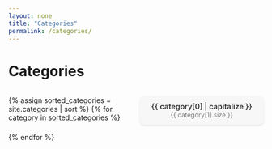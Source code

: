 ```yaml
---
layout: none
title: "Categories"
permalink: /categories/
---
```


<h1 style="font-weight:700;">Categories</h1>

<div class="category-container">
  {% assign sorted_categories = site.categories | sort %}
  {% for category in sorted_categories %}
    <div class="category-box">
      <span class="category-name">{{ category[0] | capitalize }}</span>
      <span class="category-count">{{ category[1].size }}</span>
    </div>
  {% endfor %}
</div>

<style>
.category-container {
  display: grid;
  grid-template-columns: repeat(auto-fit, minmax(160px, 1fr));
  gap: 1rem;
  margin-top: 2rem;
}

.category-box {
  background-color: #f7f7f7;
  border-radius: 10px;
  padding: 0.75rem 1rem;
  text-align: center;
  box-shadow: 0 2px 4px rgba(0,0,0,0.1);
}

.category-name {
  display: block;
  font-weight: 600;
  font-size: 1.05em;
  color: #333;
}

.category-count {
  color: #777;
  font-size: 0.9em;
}
</style>
